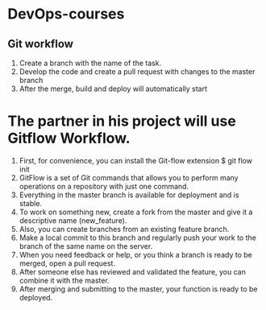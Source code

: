 # DevOps-courses
## Git workflow

1. Create a branch with the name of the task.
2. Develop the code and create a pull request with changes to the master branch
3. After the merge, build and deploy will automatically start

# The partner in his project will use Gitflow Workflow.
1. First, for convenience, you can install the Git-flow extension $ git flow init
2. GitFlow is a set of Git commands that allows you to perform many operations on a repository with just one command.
3. Everything in the master branch is available for deployment and is stable.
4. To work on something new, create a fork from the master and give it a descriptive name (new_feature).
5. Also, you can create branches from an existing feature branch.
6. Make a local commit to this branch and regularly push your work to the branch of the same name on the server.
7. When you need feedback or help, or you think a branch is ready to be merged, open a pull request.
8. After someone else has reviewed and validated the feature, you can combine it with the master.
9. After merging and submitting to the master, your function is ready to be deployed.
